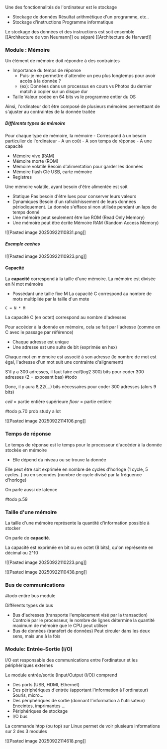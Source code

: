 Une des fonctionnalités de l'ordinateur est le stockage
-  Stockage de données
	Résultat arithmétique d'un programme, etc..
-  Stockage d'instructions
	Programme informatique

Le stockage des données et des instructions est soit ensemble
	[[Architecture de von Neumann]]
ou séparé
	[[Architecture de Harvard]]

### Module : Mémoire

Un élément de mémoire doit répondre à des contraintes
-  Importance du temps de réponse
	-  Puis-je me permettre d'attendre un peu plus longtemps pour avoir accès à la donnée ?
	-  (ex): Données dans un processus en cours vs Photos du dernier match à copier sur un disque dur
-  Taille
	Valeur codée en 64 bits vs le programme entier du OS

Ainsi, l'ordinateur doit être composé de plusieurs mémoires permettaant de s'ajuster au contraintes de la donnée traitée

##### Différents types de mémoire

Pour chaque type de mémoire, la mémoire 
	- Correspond à un besoin particulier de l'ordinateur
	- A un coût
	- A son temps de réponse
	- A une capacité

-  Mémoire vive (RAM)
-  Mémoire morte (ROM)
-  Mémoire volatile
	Besoin d'alimentation pour garder les données
-  Mémoire flash
	Clé USB, carte mémoire
-  Registres

Une mémoire volatile, ayant besoin d'être alimentée est soit
-  Statique
	Pas besoin d'être lues pour conserver leurs valeurs
-  Dynamiques
	Besoin d'un rafraîchissement de leurs données périodiquement. La donnée s'efface si non utilisée pendant un laps de temps donné
-  Une mémoire peut seulement être lue
	ROM (Read Only Memory)
-  Une mémoire peut être écrite
	Mémoire RAM (Random Access Memory)

![[Pasted image 20250922110831.png]]

##### Exemple caches

![[Pasted image 20250922110923.png]]

#### Capacité

La **capacité** correspond à la taille d'une mémoire. La mémoire est divisée en N mot mémoire
-  Possédant une taille fixe M
La capacité C correspond au nombre de mots multipliée par la taille d'un mote

`C = N * M`

La capacité C (en octet) correspond au nombre d'adresses

Pour accéder à la donnée en mémoire, cela se fait par l'adresse (comme en C avec le passage par référence)
-  Chaque adresse est unique
-  Une adresse est une suite de bit (exprimée en hex)

Chaque mot en mémoire est associé à son adresse (le nombre de mot est égal, l'adresse d'un mot suit une contrainte d'alignement)

S'il y a 300 adresses, il faut faire *ceil*(*log*2 300) bits pour coder 300 adresses (2 = exposant bas) #todo

Donc, il y aura 8,22(...) bits nécessaires pour coder 300 adresses (alors 9 bits)

*ceil* = partie entière supérieure
*floor* = partie entière

#todo p.70 prob study a lot

![[Pasted image 20250922114106.png]]

### Temps de réponse

Le temps de réponse est le temps pour le processeur d'accéder à la donnée stockée en mémoire
-  Elle dépend du niveau ou se trouve la donnée

Elle peut être soit exprimée en nombre de cycles d'horloge (1 cycle, 5 cycles..) ou en secondes (nombre de cycle divisé par la fréquence d'horloge)

On parle aussi de latence

#todo p.59

### Taille d'une mémoire

La taille d'une mémoire représente la quantité d'information possible à stocker

On parle de **capacité**.

La capacité est exprimée en bit ou en octet (8 bits), qu'on représente en décimal ou 2^10

![[Pasted image 20250922110223.png]]

![[Pasted image 20250922110438.png]]

### Bus de communications

#todo entire bus module

Différents types de bus
-  Bus d'adresses (transporte l'emplacement visé par la transaction)
	Controlé par le processeur, le nombre de lignes détermine la quantité maximum de mémoire que le CPU peut utiliser
-  Bus de données (transfert de données)
	Peut circuler dans les deux sens, mais une à la fois

### Module: Entrée-Sortie (I/O)

I/O est responsable des communications entre l'ordinateur et les périphériques externes

Le module entrée/sortie (Input/Output (I/O)) comprend
-  Des ports (USB, HDMI, Ethernet)
-  Des périphériques d'entrée (apportant l'information à l'ordinateur)
	Souris, micro...
-  Des périphériques de sortie (donnant l'information à l'utilisateur)
	Enceintes, imprimantes ...
-  Périphériques de stockage
-  I/O bus

La commande htop (ou top) sur Linux permet de voir plusieurs informations sur 2 des 3 modules

![[Pasted image 20250922114618.png]]